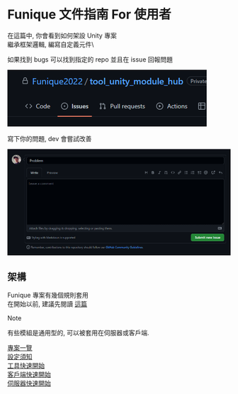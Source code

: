 # Funique 文件指南 For 使用者

在這篇中, 你會看到如何架設 Unity 專案\
繼承框架邏輯, 編寫自定義元件\

如果找到 bugs 可以找到指定的 repo 並且在 issue 回報問題

![issue1](../images/github_issue.png)

寫下你的問題, dev 會嘗試改善

![issue2](../images/github_issue2.png)

## 架構


Funique 專案有幾個規則套用\
在開始以前, 建議先閱讀 [這篇](./Setup.md)

> [!NOTE]
> 有些模組是通用型的, 可以被套用在伺服器或客戶端.

[專案一覽](./List.md)\
[設定須知](./SettingGuide.md)\
[工具快速開始](./ToolGuide.md)\
[客戶端快速開始](./ClientGuide.md)\
[伺服器快速開始](./ServerGuide.md)

